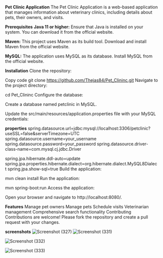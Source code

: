 **Pet Clinic Application**
The Pet Clinic Application is a web-based application that manages information about veterinary clinics, including details about pets, their owners, and visits.

**Prerequisites**
**Java 11 or higher:** Ensure that Java is installed on your system. You can download it from the official website.

**Maven:** This project uses Maven as its build tool. Download and install Maven from the official website.

**MySQL:** The application uses MySQL as its database. Install MySQL from the official website.

**Installation**
Clone the repository:


Copy code
git clone https://github.com/Thejas84/Pet_Clininc.git
Navigate to the project directory:

cd Pet_Clininc
Configure the database:

Create a database named petclinic in MySQL.

Update the src/main/resources/application.properties file with your MySQL credentials:

**properties**
spring.datasource.url=jdbc:mysql://localhost:3306/petclinic?useSSL=false&serverTimezone=UTC
spring.datasource.username=your_username
spring.datasource.password=your_password
spring.datasource.driver-class-name=com.mysql.cj.jdbc.Driver

spring.jpa.hibernate.ddl-auto=update
spring.jpa.properties.hibernate.dialect=org.hibernate.dialect.MySQL8Dialect
spring.jpa.show-sql=true
Build the application:

mvn clean install
Run the application:

mvn spring-boot:run
Access the application:

Open your browser and navigate to http://localhost:8080/.

**Features**
Manage pet owners
Manage pets
Schedule visits
Veterinarian management
Comprehensive search functionality
Contributing
Contributions are welcome! Please fork the repository and create a pull request with your changes.

**screenshots**
![Screenshot (327)](https://github.com/user-attachments/assets/d8790e0d-e655-4050-b68a-f744b7e99530)
![Screenshot (331)](https://github.com/user-attachments/assets/260db7f5-622e-48d6-b892-29e926c02dcf)

![Screenshot (332)](https://github.com/user-attachments/assets/824738eb-be07-4269-aa3e-bc7419402e3c)

![Screenshot (333)](https://github.com/user-attachments/assets/58801c02-0a63-4b60-8c9e-725db0c03aa6)

